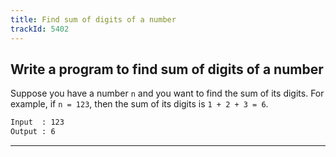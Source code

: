 ```yaml
---
title: Find sum of digits of a number
trackId: 5402
---
```


## Write a program to find sum of digits of a number

Suppose you have a number `n` and you want to find the sum of its digits. For example, if `n = 123`, then the sum of its digits is `1 + 2 + 3 = 6`.

```txt
Input  : 123
Output : 6
```

---
